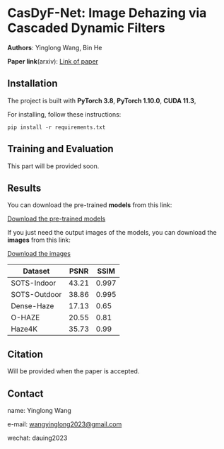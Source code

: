 # CasDyF-Net: Image Dehazing via Cascaded Dynamic Filters
  
**Authors**: Yinglong Wang, Bin He

**Paper link**(arxiv): [Link of paper](https://arxiv.org/abs/2409.08510)

## Installation
The project is built with **PyTorch 3.8**, **PyTorch 1.10.0**, **CUDA 11.3**,

For installing, follow these instructions:
~~~
pip install -r requirements.txt
~~~
## Training and Evaluation
This part will be provided soon.
## Results 
You can download the pre-trained **models** from this link:

[Download the pre-trained models](https://drive.google.com/drive/folders/10zPlf5OPEz-VCO7HiAnbCNGgp29K2hOC?usp=drive_link)

If you just need the output images of the models, you can download the **images** from this link:

[Download the images](https://drive.google.com/drive/folders/1jbgU3fwJ3gZfprJcsyuCToPcD6eReDK4?usp=drive_link)

|Dataset|PSNR|SSIM|
|------|-----|----|
|SOTS-Indoor|43.21|0.997|
|SOTS-Outdoor|38.86|0.995|
|Dense-Haze|17.13|0.65|
|O-HAZE|20.55|0.81|
|Haze4K|35.73|0.99|

## Citation
Will be provided when the paper is accepted.
## Contact
name: Yinglong Wang

e-mail: wangyinglong2023@gmail.com

wechat: dauing2023